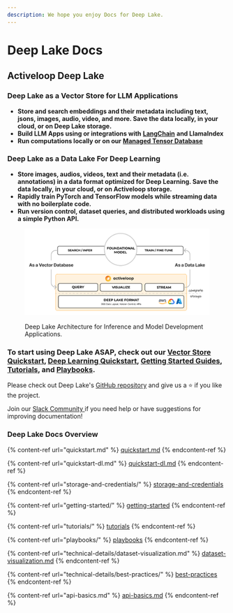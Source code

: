 ```yaml
---
description: We hope you enjoy Docs for Deep Lake.
---
```


# Deep Lake Docs

## Activeloop Deep Lake

### Deep Lake as a Vector Store for LLM Applications

* **Store and search embeddings and their metadata including text, jsons, images, audio, video, and more. Save the data locally, in your cloud, or on Deep Lake storage.**
* **Build LLM Apps using or integrations with** [**LangChain**](tutorials/vector-store/deep-lake-vector-store-in-langchain.md) **and LlamaIndex**
* **Run computations locally or on our** [**Managed Tensor Database**](performance-features/managed-database/)

### Deep Lake as a Data Lake For Deep Learning

* **Store images, audios, videos, text and their metadata (i.e. annotations) in a data format optimized for Deep Learning. Save the data locally, in your cloud, or on Activeloop storage.**
* **Rapidly train PyTorch and TensorFlow models while streaming data with no boilerplate code.**
* **Run version control, dataset queries, and distributed workloads using a simple Python API.**

<figure><img src=".gitbook/assets/Two_Way_Utility.png" alt=""><figcaption><p>Deep Lake Architecture for Inference and Model Development Applications.</p></figcaption></figure>

### To start using Deep Lake ASAP, check out our [Vector Store Quickstart](quickstart.md), [Deep Learning Quickstart](quickstart-dl.md), [Getting Started Guides](getting-started/), [Tutorials](tutorials/), and [Playbooks](playbooks/).

Please check out Deep Lake's [GitHub repository](https://github.com/activeloopai/Hub) and give us a ⭐ if you like the project. &#x20;

Join our [Slack Community ](https://slack.activeloop.ai)if you need help or have suggestions for improving documentation!

### Deep Lake Docs Overview

{% content-ref url="quickstart.md" %}
[quickstart.md](quickstart.md)
{% endcontent-ref %}

{% content-ref url="quickstart-dl.md" %}
[quickstart-dl.md](quickstart-dl.md)
{% endcontent-ref %}

{% content-ref url="storage-and-credentials/" %}
[storage-and-credentials](storage-and-credentials/)
{% endcontent-ref %}

{% content-ref url="getting-started/" %}
[getting-started](getting-started/)
{% endcontent-ref %}

{% content-ref url="tutorials/" %}
[tutorials](tutorials/)
{% endcontent-ref %}

{% content-ref url="playbooks/" %}
[playbooks](playbooks/)
{% endcontent-ref %}

{% content-ref url="technical-details/dataset-visualization.md" %}
[dataset-visualization.md](technical-details/dataset-visualization.md)
{% endcontent-ref %}

{% content-ref url="technical-details/best-practices/" %}
[best-practices](technical-details/best-practices/)
{% endcontent-ref %}

{% content-ref url="api-basics.md" %}
[api-basics.md](api-basics.md)
{% endcontent-ref %}




